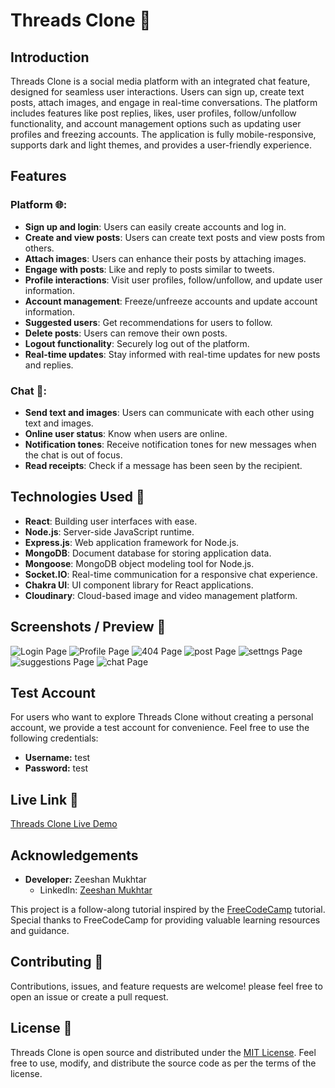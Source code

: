 # Threads Clone 🧵

## Introduction

Threads Clone is a social media platform with an integrated chat feature, designed for seamless user interactions. Users can sign up, create text posts, attach images, and engage in real-time conversations. The platform includes features like post replies, likes, user profiles, follow/unfollow functionality, and account management options such as updating user profiles and freezing accounts. The application is fully mobile-responsive, supports dark and light themes, and provides a user-friendly experience.

## Features

### Platform 🌐:

- **Sign up and login**: Users can easily create accounts and log in.
- **Create and view posts**: Users can create text posts and view posts from others.
- **Attach images**: Users can enhance their posts by attaching images.
- **Engage with posts**: Like and reply to posts similar to tweets.
- **Profile interactions**: Visit user profiles, follow/unfollow, and update user information.
- **Account management**: Freeze/unfreeze accounts and update account information.
- **Suggested users**: Get recommendations for users to follow.
- **Delete posts**: Users can remove their own posts.
- **Logout functionality**: Securely log out of the platform.
- **Real-time updates**: Stay informed with real-time updates for new posts and replies.

### Chat 💬:

- **Send text and images**: Users can communicate with each other using text and images.
- **Online user status**: Know when users are online.
- **Notification tones**: Receive notification tones for new messages when the chat is out of focus.
- **Read receipts**: Check if a message has been seen by the recipient.

## Technologies Used 🚀

- **React**: Building user interfaces with ease.
- **Node.js**: Server-side JavaScript runtime.
- **Express.js**: Web application framework for Node.js.
- **MongoDB**: Document database for storing application data.
- **Mongoose**: MongoDB object modeling tool for Node.js.
- **Socket.IO**: Real-time communication for a responsive chat experience.
- **Chakra UI**: UI component library for React applications.
- **Cloudinary**: Cloud-based image and video management platform.

## Screenshots / Preview 📸

![Login Page](./client/public/loginPage.png)
![Profile Page](./client/public/updateProfile.png)
![404 Page](./client/public/404.png)
![post Page](./client/public/post.png)
![settngs Page](./client/public/settings.png)
![suggestions Page](./client/public/suggestedUser.png)
![chat Page](./client/public/chat.png)

## Test Account

For users who want to explore Threads Clone without creating a personal account, we provide a test account for convenience. Feel free to use the following credentials:

- **Username:** test
- **Password:** test

## Live Link 🔗

[Threads Clone Live Demo](https://example.com)

## Acknowledgements

- **Developer:** Zeeshan Mukhtar
  - LinkedIn: [Zeeshan Mukhtar](https://www.linkedin.com/in/zeeshanmukhtar1/)

This project is a follow-along tutorial inspired by the [FreeCodeCamp](https://www.freecodecamp.org/) tutorial. Special thanks to FreeCodeCamp for providing valuable learning resources and guidance.

## Contributing 🤝

Contributions, issues, and feature requests are welcome!
please feel free to open an issue or create a pull request.

## License 📜

Threads Clone is open source and distributed under the [MIT License](LICENSE). Feel free to use, modify, and distribute the source code as per the terms of the license.
